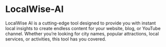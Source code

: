 # LocalWise-AI
LocalWise AI is a cutting-edge tool designed to provide you with instant local insights to create endless content for your website, blog, or YouTube channel. Whether you’re looking for city names, popular attractions, local services, or activities, this tool has you covered.
